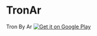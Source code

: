 # TronAr
Tron By Ar
<a href="https://play.google.com/store/apps/details?id=com.RaceAr">
  <img alt="Get it on Google Play"
       src="https://developer.android.com/images/brand/en_generic_rgb_wo_45.png" />
</a>
